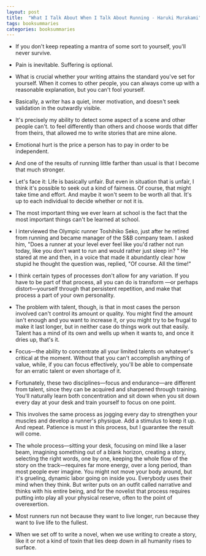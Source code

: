 ```yaml
---
layout: post
title:  "What I Talk About When I Talk About Running - Haruki Murakami"
tags: booksummaries
categories: booksummaries
---
```


+ If you don't keep repeating a mantra of some sort to yourself, you'll never survive.

+ Pain is inevitable. Suffering is optional.

+ What is crucial whether your writing attains the standard you've set for yourself. When it comes to other people, you can always come up with a reasonable explanation, but you can't fool yourself.

+ Basically, a writer has a quiet, inner motivation, and doesn't seek validation in the outwardly visible.

+ It's precisely my ability to detect some aspect of a scene and other people can't. to feel differently than others and choose words that differ from theirs, that allowed me to write stories that are mine alone.

+ Emotional hurt is the price a person has to pay in order to be independent.

+ And one of the results of running little farther than usual is that I become that much stronger.

+ Let's face it: Life is basically unfair. But even in situation that is unfair, I think it's possible to seek out a kind of fairness. Of course, that might take time and effort. And maybe it won't seem to be worth all that. It's up to each individual to decide whether or not it is.

+ The most important thing we ever learn at school is the fact that the most important things can't be learned at school.

+ I interviewed the Olympic runner Toshihiko Seko, just after he retired from running and became manager of the S&B company team. I asked him, "Does a runner at your level ever feel like you'd rather not run today, like you don't want to run and would rather just sleep in? " He stared at me and then, in a voice that made it abundantly clear how stupid he thought the question was, replied, "Of course. All the time!"

+ I think certain types of processes don't allow for any variation. If you have to be part of that process, all you can do is transform —or perhaps distort—yourself through that persistent repetition, and make that process a part of your own personality.

+ The problem with talent, though, is that in most cases the person involved can't control its amount or quality. You might find the amount isn't enough and you want to increase it, or you might try to be frugal to make it last longer, but in neither case do things work out that easily. Talent has a mind of its own and wells up when it wants to, and once it dries up, that's it.

+ Focus—the ability to concentrate all your limited talents on whatever's critical at the moment. Without that you can't accomplish anything of value, while, if you can focus effectively, you'll be able to compensate for an erratic talent or even shortage of it.

+ Fortunately, these two disciplines—focus and endurance—are different from talent, since they can be acquired and sharpened through training. You'll naturally learn both concentration and sit down when you sit down every day at your desk and train yourself to focus on one point.

+ This involves the same process as jogging every day to strengthen your muscles and develop a  runner's physique. Add a stimulus to keep it up. And repeat. Patience is must in this process, but I guarantee the result will come.

+ The whole process—sitting your desk, focusing on mind like a laser beam, imagining something out of a blank horizon, creating a story, selecting the right words, one by one, keeping the whole flow of the story on the track—requires far more energy, over a long period, than most people ever imagine. You might not move your body around, but it's grueling, dynamic labor going on inside you. Everybody uses their mind when they think. But writer puts on an outfit called narrative and thinks with his entire being, and for the novelist that process requires putting into play all your physical reserve, often to the point of overexertion.

+ Most runners run not because they want to live longer, run because they want to live life to the fullest.

+ When we set off to write a novel, when we use writing to create a story, like it or not a kind of toxin that lies deep down in all humanity rises to surface.
